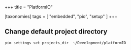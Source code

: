 +++
title = "PlatformIO"

[taxonomies]
tags = [ "embedded", "pio", "setup" ]
+++

## Change default project directory

```sh
pio settings set projects_dir  ~/Development/platformIO
```